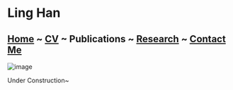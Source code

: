 # Ling Han
## [Home](https://www.linghan.me/)  ~  [CV](https://www.linghan.me/CV)  ~   Publications  ~  [Research](https://www.linghan.me/research)  ~   [Contact Me](https://www.linghan.me/CM)

![image](https://media.licdn.com/dms/image/D4E16AQE1yfMF2smlXQ/profile-displaybackgroundimage-shrink_350_1400/0/1675223891394?e=1686787200&v=beta&t=FgGDpYDjS6rv2OGMv84hxZu2VUO50I2lFjx47hqY7pc)

Under Construction~
